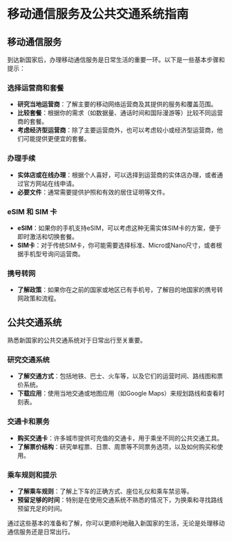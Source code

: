 # 移动通信服务及公共交通系统指南

## 移动通信服务

到达新国家后，办理移动通信服务是日常生活的重要一环。以下是一些基本步骤和提示：

### 选择运营商和套餐

- **研究当地运营商**：了解主要的移动网络运营商及其提供的服务和覆盖范围。
- **比较套餐**：根据你的需求（如数据量、通话时间和国际漫游等）比较不同运营商的套餐。
- **考虑经济型运营商**：除了主要运营商外，也可以考虑较小或经济型运营商，他们可能提供更便宜的套餐。

### 办理手续

- **实体店或在线办理**：根据个人喜好，可以选择到运营商的实体店办理，或者通过官方网站在线申请。
- **必要文件**：通常需要提供护照和有效的居住证明等文件。

### eSIM 和 SIM 卡

- **eSIM**：如果你的手机支持eSIM，可以考虑这种无需实体SIM卡的方案，便于即时激活和切换套餐。
- **SIM卡**：对于传统SIM卡，你可能需要选择标准、Micro或Nano尺寸，或者根据手机型号询问运营商。

### 携号转网

- **了解政策**：如果你在之前的国家或地区已有手机号，了解目的地国家的携号转网政策和流程。

## 公共交通系统

熟悉新国家的公共交通系统对于日常出行至关重要。

### 研究交通系统

- **了解交通方式**：包括地铁、巴士、火车等，以及它们的运营时间、路线图和票价系统。
- **下载应用**：使用当地交通或地图应用（如Google Maps）来规划路线和查看时刻表。

### 交通卡和票务

- **购买交通卡**：许多城市提供可充值的交通卡，用于乘坐不同的公共交通工具。
- **了解票价结构**：研究单程票、日票、周票等不同票务选项，以及如何购买和使用。

### 乘车规则和提示

- **了解乘车规则**：了解上下车的正确方式、座位礼仪和乘车禁忌等。
- **预留足够的时间**：特别是在使用交通系统不熟悉的情况下，为换乘和寻找路线预留充足的时间。

通过这些基本的准备和了解，你可以更顺利地融入新国家的生活，无论是处理移动通信服务还是日常出行。